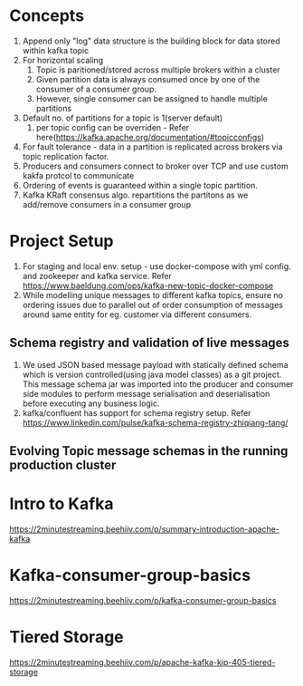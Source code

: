 # Concepts
1. Append only "log" data structure is the building block for data stored within kafka topic
2. For horizontal scaling
    1. Topic is paritioned/stored across multiple brokers within a cluster
    2. Given partition data is always consumed once by one of the consumer of a consumer group.
    3. However, single consumer can be assigned to handle multiple partitions
3. Default no. of partitions for a topic is 1(server default)
    1. per topic config can be overriden - Refer here(https://kafka.apache.org/documentation/#topicconfigs)
4. For fault tolerance - data in a partition is replicated across brokers via topic replication factor.
5. Producers and consumers connect to broker over TCP and use custom kakfa protcol to communicate
6. Ordering of events is guaranteed within a single topic partition.
7. Kafka KRaft consensus algo. repartitions the partitons as we add/remove consumers in a consumer group

# Project Setup 
1. For staging and local env. setup - use docker-compose with yml config. and zookeeper and kafka service. Refer https://www.baeldung.com/ops/kafka-new-topic-docker-compose
2. While modelling unique messages to different kafka topics, ensure no ordering issues due to parallel  out of order consumption of messages around same entity for eg. customer via different consumers.

## Schema registry and validation of live messages
1. We used JSON based message payload with statically defined schema which is version controlled(using java model classes) as a git project. This message schema jar was imported into the producer and consumer side modules to perform message serialisation and deserialisation before executing any business logic.
2. kafka/confluent has support for schema registry setup. Refer https://www.linkedin.com/pulse/kafka-schema-registry-zhiqiang-tang/
   
## Evolving Topic message schemas in the running production cluster



# Intro to Kafka
https://2minutestreaming.beehiiv.com/p/summary-introduction-apache-kafka

# Kafka-consumer-group-basics
https://2minutestreaming.beehiiv.com/p/kafka-consumer-group-basics

# Tiered Storage
https://2minutestreaming.beehiiv.com/p/apache-kafka-kip-405-tiered-storage

